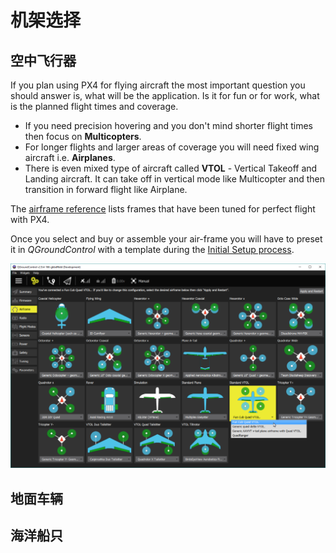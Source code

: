 # 机架选择

## 空中飞行器

If you plan using PX4 for flying aircraft the most important question you should answer is, what will be the application. Is it for fun or for work, what is the planned flight times and coverage.

- If you need precision hovering and you don't mind shorter flight times then focus on **Multicopters**.
- For longer flights and larger areas of coverage you will need fixed wing aircraft i.e. **Airplanes**.
- There is even mixed type of aircraft called **VTOL** - Vertical Takeoff and Landing aircraft. It can take off in vertical mode like Multicopter and then transition in forward flight like Airplane.

The [airframe reference](../airframes/airframe_reference.md) lists frames that have been tuned for perfect flight with PX4.

Once you select and buy or assemble your air-frame you will have to preset it in *QGroundControl* with a template during the [Initial Setup process](../config/README.md).

![机架选择](../../assets/qgc/setup/airframe/frame_selection.png)

<!-- 
### Types of VTOL

Depending on the way the VTOL flies in copter mode or how it makes the transition there are three main types of VTOL aircraft.

**Multicopter - Airplane** - Generic airplane with pusher/puller motor and separate motors for vertical thrust. The VTOL hovers with its vertical motors. The transition is done when the forward motors are enabled and after the plane reaches cruising speed the hover motors are disabled in horizontal flight.

**Tail-sitter** - Airplane with two or more motors that sits on its tail while landed, then in vertical flight it balances in vertical frame orientation. The transition is made when the whole airplane changes its orientation from vertical to horizontal.

**Tilt-rotor** - Airplane with two or more motors that mechanical swing around an Y axis. The transition is done when gradually the motors change the thrust vector from vertical to horizontal.

-->

## 地面车辆

## 海洋船只